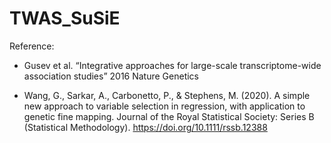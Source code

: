 # TWAS_SuSiE




Reference:

* Gusev et al. “Integrative approaches for large-scale transcriptome-wide association studies” 2016 Nature Genetics

* Wang, G., Sarkar, A., Carbonetto, P., & Stephens, M. (2020). A simple new approach to variable selection in regression, with application to genetic fine mapping. Journal of the Royal Statistical Society: Series B (Statistical Methodology). https://doi.org/10.1111/rssb.12388



